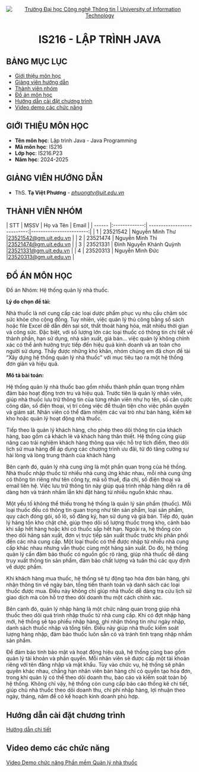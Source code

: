 <p align="center">
  <a href="https://www.uit.edu.vn/" title="Trường Đại học Công nghệ Thông tin" style="border: 5;">
    <img src="https://i.imgur.com/WmMnSRt.png" alt="Trường Đại học Công nghệ Thông tin | University of Information Technology">
  </a>
</p>

<!-- Title -->
<h1 align="center"><b>IS216 - LẬP TRÌNH JAVA</b></h1>



## BẢNG MỤC LỤC
* [ Giới thiệu môn học](#gioithieumonhoc)
* [ Giảng viên hướng dẫn](#giangvien)
* [ Thành viên nhóm](#thanhvien)
* [ Đồ án môn học](#doan)
* [ Hướng dẫn cài đặt chương trình](#huongdan)
* [ Video demo các chức năng](#video)


## GIỚI THIỆU MÔN HỌC
<a name="gioithieumonhoc"></a>
* **Tên môn học**: Lập trình Java - Java Programming
* **Mã môn học**: IS216
* **Lớp học**: IS216.P23
* **Năm học**: 2024-2025


## GIẢNG VIÊN HƯỚNG DẪN
<a name="giangvien"></a>
* ThS. **Tạ Việt Phương** - *phuongtv@uit.edu.vn*


## THÀNH VIÊN NHÓM
<a name="thanhvien"></a>
| STT    | MSSV          | Họ và Tên                   | Email                   |
| ------ |:-------------:| ---------------------------:|------------------------:|
| 1      | 23521542      | Nguyễn Minh Thư             |23521542@gm.uit.edu.vn   |
| 2      | 23521474      | Nguyễn Minh Thi             |23521474@gm.uit.edu.vn   |
| 3      | 23521331      | Đinh Nguyễn Khánh Quỳnh     |23521331@gm.uit.edu.vn   |
| 4      | 23520313      | Nguyễn Minh Đức             |23520313@gm.uit.edu.vn   |


## ĐỒ ÁN MÔN HỌC
<a name="doan"></a>
Đồ án Nhóm: Hệ thống quản lý nhà thuốc.

**Lý do chọn đề tài:**

Nhà thuốc là nơi cung cấp các loại dược phẩm phục vụ nhu cầu chăm sóc sức khỏe cho cộng đồng. Tuy nhiên, việc quản lý thủ công bằng sổ sách hoặc file Excel dễ dẫn đến sai sót, thất thoát hàng hóa, mất nhiều thời gian và công sức. Đặc biệt, với số lượng lớn các loại thuốc có thông tin chi tiết về thành phần, hạn sử dụng, nhà sản xuất, giá bán… việc quản lý không chính xác có thể ảnh hưởng trực tiếp đến hiệu quả kinh doanh và an toàn cho người sử dụng. Thấy được những khó khăn, nhóm chúng em đã chọn đề tài “Xây dựng hệ thống quản lý nhà thuốc” với mục tiêu tạo ra một hệ thống đơn giản và hiệu quả.

**Mô tả bài toán:**

Hệ thống quản lý nhà thuốc bao gồm nhiều thành phần quan trọng nhằm đảm bảo hoạt động trơn tru và hiệu quả. Trước tiên là quản lý nhân viên, giúp nhà thuốc lưu trữ thông tin của từng nhân viên như họ tên, số căn cước công dân, số điện thoại, vị trí công việc để thuận tiện cho việc phân quyền và giám sát. Nhân viên có thể đảm nhiệm các vai trò như bán hàng, kiểm kê kho hoặc quản lý hoạt động nhà thuốc.

Tiếp theo là quản lý khách hàng, cho phép theo dõi thông tin của khách hàng, bao gồm cả khách lẻ và khách hàng thân thiết. Hệ thống cũng giúp nâng cao trải nghiệm khách hàng thông qua việc hỗ trợ tích điểm, theo dõi lịch sử mua hàng để áp dụng các chương trình ưu đãi, từ đó tăng cường sự hài lòng và lòng trung thành của khách hàng

Bên cạnh đó, quản lý nhà cung ứng là một phần quan trọng của hệ thống. Nhà thuốc nhập thuốc từ nhiều nhà cung ứng khác nhau, mỗi nhà cung ứng có thông tin riêng như tên công ty, mã số thuế, địa chỉ, số điện thoại và email liên hệ. Việc lưu trữ thông tin này giúp quá trình nhập hàng diễn ra dễ dàng hơn và tránh nhầm lẫn khi đặt hàng từ nhiều nguồn khác nhau.

Một yếu tố không thể thiếu trong hệ thống là quản lý sản phẩm (thuốc). Mỗi loại thuốc đều có thông tin quan trọng như tên sản phẩm, loại sản phẩm, quy cách đóng gói, số lô, số đăng ký, hạn sử dụng và giá bán. Tiếp đó, quản lý hàng tồn kho chặt chẽ, giúp theo dõi số lượng thuốc trong kho, cảnh báo khi sắp hết hàng hoặc khi có thuốc sắp hết hạn. Ngoài ra, hệ thống còn theo dõi hãng sản xuất, đơn vị trực tiếp sản xuất thuốc trước khi phân phối đến các nhà cung cấp. Một loại thuốc có thể được nhập từ nhiều nhà cung cấp khác nhau nhưng vẫn thuộc cùng một hãng sản xuất. Do đó, hệ thống quản lý cần đảm bảo thuốc có nguồn gốc rõ ràng, giúp nhà thuốc dễ dàng truy xuất thông tin sản phẩm, đảm bảo chất lượng và tuân thủ các quy định về dược phẩm.

Khi khách hàng mua thuốc, hệ thống sẽ tự động tạo hóa đơn bán hàng, ghi nhận thông tin về ngày bán, tổng tiền thanh toán và danh sách các loại thuốc được mua. Điều này không chỉ giúp nhà thuốc dễ dàng tra cứu lịch sử giao dịch mà còn hỗ trợ theo dõi doanh thu một cách chính xác.

Bên cạnh đó, quản lý nhập hàng là một chức năng quan trọng giúp nhà thuốc theo dõi quá trình nhập thuốc từ nhà cung cấp. Khi có đợt nhập hàng mới, hệ thống sẽ tạo phiếu nhập hàng, ghi nhận thông tin như ngày nhập, danh sách thuốc nhập và tổng tiền. Điều này giúp nhà thuốc kiểm soát lượng hàng nhập, đảm bảo thuốc luôn sẵn có và tránh tình trạng nhập nhầm sản phẩm.

Để đảm bảo tính bảo mật và hoạt động hiệu quả, hệ thống cũng bao gồm quản lý tài khoản và phân quyền. Mỗi nhân viên sẽ được cấp một tài khoản riêng với tên đăng nhập và mật khẩu. Tùy vào chức vụ, hệ thống sẽ phân quyền khác nhau, chẳng hạn nhân viên bán hàng chỉ có quyền tạo hóa đơn, trong khi quản lý có thể theo dõi doanh thu, báo cáo và kiểm soát toàn bộ hệ thống. Không chỉ vậy, hệ thống còn cung cấp báo cáo thống kê chi tiết, giúp chủ nhà thuốc theo dõi doanh thu, chi phí nhập hàng, lợi nhuận theo ngày, tháng, năm để có kế hoạch kinh doanh phù hợp.

## Hướng dẫn cài đặt chương trình
[Hướng dẫn chi tiết](https://docs.google.com/document/d/1Gs99q9GnmT1xfZxx0A5Svjy4711vIpSlUCH3HABbg8I/edit?tab=t.0)


## Video demo các chức năng
<a name="video"></a>
[Video Demo chức năng Phần mềm Quản lý nhà thuốc](https://drive.google.com/drive/folders/1JIbJfezcRAFFBIDilY8J8h-1tZYjez3N?usp=sharing)
